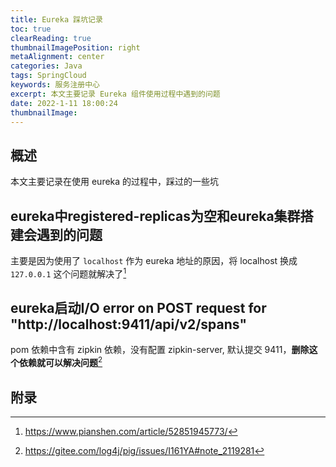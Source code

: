 ```yaml
---
title: Eureka 踩坑记录
toc: true
clearReading: true
thumbnailImagePosition: right
metaAlignment: center
categories: Java
tags: SpringCloud
keywords: 服务注册中心
excerpt: 本文主要记录 Eureka 组件使用过程中遇到的问题
date: 2022-1-11 18:00:24
thumbnailImage:
---
```

<!-- toc -->
## 概述
本文主要记录在使用 eureka 的过程中，踩过的一些坑
## eureka中registered-replicas为空和eureka集群搭建会遇到的问题
主要是因为使用了 `localhost` 作为 eureka 地址的原因，将 localhost 换成 `127.0.0.1` 这个问题就解决了[^1]

## eureka启动I/O error on POST request for "http://localhost:9411/api/v2/spans"
pom 依赖中含有 zipkin 依赖，没有配置 zipkin-server, 默认提交 9411，**删除这个依赖就可以解决问题**[^2]

## 附录
[^1]:https://www.pianshen.com/article/52851945773/
[^2]:https://gitee.com/log4j/pig/issues/I161YA#note_2119281